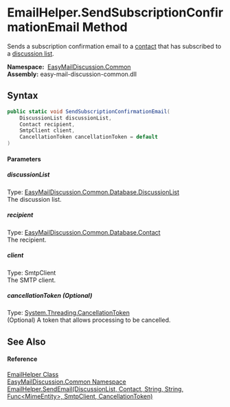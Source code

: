 EmailHelper.SendSubscriptionConfirmationEmail Method
====================================================
Sends a subscription confirmation email to a [contact][1] that has subscribed to a [discussion list][2].

  **Namespace:**  [EasyMailDiscussion.Common][3]  
  **Assembly:** easy-mail-discussion-common.dll

Syntax
------

```csharp
public static void SendSubscriptionConfirmationEmail(
	DiscussionList discussionList,
	Contact recipient,
	SmtpClient client,
	CancellationToken cancellationToken = default
)
```

#### Parameters

##### *discussionList*
Type: [EasyMailDiscussion.Common.Database.DiscussionList][2]  
 The discussion list.

##### *recipient*
Type: [EasyMailDiscussion.Common.Database.Contact][1]  
 The recipient.

##### *client*
Type: SmtpClient  
 The SMTP client.

##### *cancellationToken* (Optional)
Type: [System.Threading.CancellationToken][4]  
 (Optional) A token that allows processing to be cancelled.


See Also
--------

#### Reference
[EmailHelper Class][5]  
[EasyMailDiscussion.Common Namespace][3]  
[EmailHelper.SendEmail(DiscussionList, Contact, String, String, Func&lt;MimeEntity>, SmtpClient, CancellationToken)][6]  

[1]: ../../EasyMailDiscussion.Common.Database/Contact/README.md
[2]: ../../EasyMailDiscussion.Common.Database/DiscussionList/README.md
[3]: ../README.md
[4]: https://docs.microsoft.com/dotnet/api/system.threading.cancellationtoken
[5]: README.md
[6]: SendEmail.md